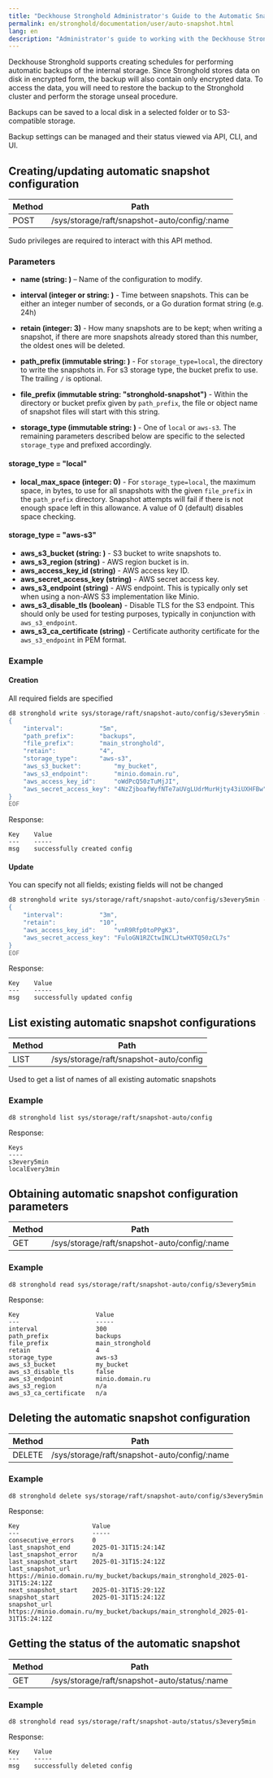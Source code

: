 ```yaml
---
title: "Deckhouse Stronghold Administrator's Guide to the Automatic Snapshot API"
permalink: en/stronghold/documentation/user/auto-snapshot.html
lang: en
description: "Administrator's guide to working with the Deckhouse Stronghold automatic snapshot API."
---
```


Deckhouse Stronghold supports creating schedules for performing automatic backups of the internal storage.
Since Stronghold stores data on disk in encrypted form, the backup will also contain only encrypted data.
To access the data, you will need to restore the backup to the Stronghold cluster and perform the storage unseal procedure.

Backups can be saved to a local disk in a selected folder or to S3-compatible storage.

Backup settings can be managed and their status viewed via API, CLI, and UI.

## Creating/updating automatic snapshot configuration

| Method | Path |
|--------|------|
| POST   | /sys/storage/raft/snapshot-auto/config/:name |

Sudo privileges are required to interact with this API method.

### Parameters

- **name (string: <required>)** – Name of the configuration to modify.

- **interval (integer or string: <required>)** - Time between snapshots. This can be either an integer number of seconds, or a Go duration format string (e.g. 24h)

- **retain (integer: 3)** - How many snapshots are to be kept; when writing a snapshot, if there are more snapshots already stored than this number, the oldest ones will be deleted.

- **path_prefix (immutable string: <required>)** - For `storage_type=local`, the directory to write the snapshots in. For s3 storage type, the bucket prefix to use. The trailing `/` is optional.

- **file_prefix (immutable string: "stronghold-snapshot")** - Within the directory or bucket prefix given by `path_prefix`, the file or object name of snapshot files will start with this string.

- **storage_type (immutable string: <required>)** - One of `local` or `aws-s3`. The remaining parameters described below are specific to the selected `storage_type` and prefixed accordingly.

#### storage_type = "local"
- **local_max_space (integer: 0)** - For `storage_type=local`, the maximum space, in bytes, to use for all snapshots with the given `file_prefix` in the `path_prefix` directory. Snapshot attempts will fail if there is not enough space left in this allowance. A value of 0 (default) disables space checking.

#### storage_type = "aws-s3"
- **aws_s3_bucket (string: <required>)** - S3 bucket to write snapshots to.
- **aws_s3_region (string)** - AWS region bucket is in.
- **aws_access_key_id (string)** - AWS access key ID.
- **aws_secret_access_key (string)** - AWS secret access key.
- **aws_s3_endpoint (string)** - AWS endpoint. This is typically only set when using a non-AWS S3 implementation like Minio.
- **aws_s3_disable_tls (boolean)** - Disable TLS for the S3 endpoint. This should only be used for testing purposes, typically in conjunction with `aws_s3_endpoint`.
- **aws_s3_ca_certificate (string)** - Certificate authority certificate for the `aws_s3_endpoint` in PEM format.

### Example
#### Creation

All required fields are specified
```sh
d8 stronghold write sys/storage/raft/snapshot-auto/config/s3every5min - <<EOF
{
    "interval":          "5m",
    "path_prefix":       "backups",
    "file_prefix":       "main_stronghold",
    "retain":            "4",
    "storage_type":      "aws-s3",
    "aws_s3_bucket":         "my_bucket",
    "aws_s3_endpoint":       "minio.domain.ru",
    "aws_access_key_id":     "oWdPcQ50zTuMjJI",
    "aws_secret_access_key": "4NzZjboafWyfNTe7aUVgLUdrMurHjty43iUXHFBw"
}
EOF
```

Response:
```
Key    Value
---    -----
msg    successfully created config
```

#### Update

You can specify not all fields; existing fields will not be changed
```sh
d8 stronghold write sys/storage/raft/snapshot-auto/config/s3every5min - <<EOF
{
    "interval":          "3m",
    "retain":            "10",
    "aws_access_key_id":     "vnR9Rfp0toPPgK3",
    "aws_secret_access_key": "FuloGN1RZCtwINCLJtwHXTQ50zCL7s"
}
EOF
```

Response:
```
Key    Value
---    -----
msg    successfully updated config
```

## List existing automatic snapshot configurations

| Method | Path |
|--------|------|
| LIST   | /sys/storage/raft/snapshot-auto/config |

Used to get a list of names of all existing automatic snapshots
### Example

`d8 stronghold list sys/storage/raft/snapshot-auto/config`

Response:
```
Keys
----
s3every5min
localEvery3min
```

## Obtaining automatic snapshot configuration parameters

| Method | Path |
|--------|------|
|  GET   | /sys/storage/raft/snapshot-auto/config/:name |

### Example

`d8 stronghold read sys/storage/raft/snapshot-auto/config/s3every5min`

Response:
```
Key                     Value
---                     -----
interval                300
path_prefix             backups
file_prefix             main_stronghold
retain                  4
storage_type            aws-s3
aws_s3_bucket           my_bucket
aws_s3_disable_tls      false
aws_s3_endpoint         minio.domain.ru
aws_s3_region           n/a
aws_s3_ca_certificate   n/a
```

## Deleting the automatic snapshot configuration

| Method | Path |
|--------|------|
| DELETE | /sys/storage/raft/snapshot-auto/config/:name |

### Example

`d8 stronghold delete sys/storage/raft/snapshot-auto/config/s3every5min`

Response:
```
Key                    Value
---                    -----
consecutive_errors     0
last_snapshot_end      2025-01-31T15:24:14Z
last_snapshot_error    n/a
last_snapshot_start    2025-01-31T15:24:12Z
last_snapshot_url      https://minio.domain.ru/my_bucket/backups/main_stronghold_2025-01-31T15:24:12Z
next_snapshot_start    2025-01-31T15:29:12Z
snapshot_start         2025-01-31T15:24:12Z
snapshot_url           https://minio.domain.ru/my_bucket/backups/main_stronghold_2025-01-31T15:24:12Z
```

## Getting the status of the automatic snapshot

| Method | Path |
|--------|------|
|  GET   | /sys/storage/raft/snapshot-auto/status/:name |

### Example

`d8 stronghold read sys/storage/raft/snapshot-auto/status/s3every5min`

Response:
```
Key    Value
---    -----
msg    successfully deleted config
```